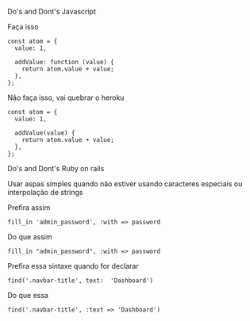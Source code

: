 Do's and Dont's Javascript

 Faça isso 
```
const atom = { 
  value: 1,

  addValue: function (value) {
    return atom.value + value;
  },
};
```
 Não faça isso, vai quebrar o heroku 
```
const atom = {
  value: 1,

  addValue(value) {
    return atom.value + value;
  },
};
```

Do's and Dont's Ruby on rails

Usar aspas simples quando não estiver usando caracteres especiais ou interpolação de strings

Prefira assim
```
fill_in 'admin_password', :with => password
```
Do que assim
```
fill_in "admin_password", :with => password
```
Prefira  essa sintaxe quando for declarar
```
find('.navbar-title', text:  'Dashboard')
```
Do que essa 
```
find('.navbar-title', :text => 'Dashboard')
```
